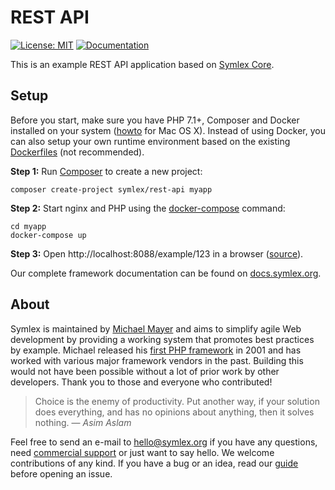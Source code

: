# REST API

[![License: MIT](https://img.shields.io/badge/license-MIT-blue.svg)](LICENSE)
[![Documentation](https://readthedocs.org/projects/symlex-docs/badge/?version=latest&style=flat)](https://docs.symlex.org/en/latest/)

This is an example REST API application based on [Symlex Core](https://github.com/symlex/symlex-core).

## Setup ##

Before you start, make sure you have PHP 7.1+, Composer and Docker installed on your system 
([howto](https://docs.symlex.org/en/latest/osx/) for Mac OS X). 
Instead of using Docker, you can also setup your own runtime environment based on the existing 
[Dockerfiles](https://github.com/symlex/rest-api/tree/master/app/docker) (not recommended).

**Step 1:** Run [Composer](https://getcomposer.org/) to create a new project:

```
composer create-project symlex/rest-api myapp
```

**Step 2:** Start nginx and PHP using the [docker-compose](https://www.docker.com/) command:

```
cd myapp
docker-compose up
```

**Step 3:** Open http://localhost:8088/example/123 in a browser ([source](src/Controller/ExampleController.php)).

Our complete framework documentation can be found on [docs.symlex.org](https://docs.symlex.org/en/latest/).

## About ##

Symlex is maintained by [Michael Mayer](https://blog.liquidbytes.net/about/) and
aims to simplify agile Web development by providing a working system that promotes best practices by example.
Michael released his [first PHP framework](http://freshmeat.sourceforge.net/projects/awf) in 2001 and 
has worked with various major framework vendors in the past.
Building this would not have been possible without a lot of prior work by other developers.
Thank you to those and everyone who contributed!

> Choice is the enemy of productivity. Put another way, if your solution does everything, 
> and has no opinions about anything, then it solves nothing. ― *Asim Aslam*

Feel free to send an e-mail to [hello@symlex.org](mailto:hello@symlex.org) if you have any questions, 
need [commercial support](https://blog.liquidbytes.net/contact/) or just want to say hello. 
We welcome contributions of any kind. If you have a bug or an idea, read our 
[guide](https://docs.symlex.org/en/latest/contribute/) before opening an issue.
